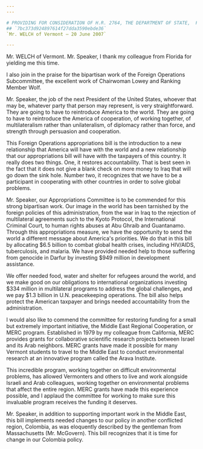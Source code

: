 ```yaml
---
---

# PROVIDING FOR CONSIDERATION OF H.R. 2764, THE DEPARTMENT OF STATE,  FOREIGN OPERATIONS, AND RELATED PROGRAMS APPROPRIATIONS ACT, 2008
## `7bc373d924897614f27dda3590ebde36`
`Mr. WELCH of Vermont — 20 June 2007`

---
```



Mr. WELCH of Vermont. Mr. Speaker, I thank my colleague from Florida 
for yielding me this time.

I also join in the praise for the bipartisan work of the Foreign 
Operations Subcommittee, the excellent work of Chairwoman Lowey and 
Ranking Member Wolf.

Mr. Speaker, the job of the next President of the United States, 
whoever that may be, whatever party that person may represent, is very 
straightforward. They are going to have to reintroduce America to the 
world. They are going to have to reintroduce the America of 
cooperation, of working together, of multilateralism rather than 
unilateralism, of diplomacy rather than force, and strength through 
persuasion and cooperation.

This Foreign Operations appropriations bill is the introduction to a 
new relationship that America will have with the world and a new 
relationship that our appropriations bill will have with the taxpayers 
of this country. It really does two things. One, it restores 
accountability. That is best seen in the fact that it does not give a 
blank check on more money to Iraq that will go down the sink hole. 
Number two, it recognizes that we have to be a participant in 
cooperating with other countries in order to solve global problems.

Mr. Speaker, our Appropriations Committee is to be commended for this 
strong bipartisan work. Our image in the world has been tarnished by 
the foreign policies of this administration, from the war in Iraq to 
the rejection of multilateral agreements such to the Kyoto Protocol, 
the International Criminal Court, to human rights abuses at Abu Ghraib 
and Guantanamo. Through this appropriations measure, we have the 
opportunity to send the world a different message about America's 
priorities. We do that in this bill by allocating $6.5 billion to 
combat global health crises, including HIV/AIDS, tuberculosis, and 
malaria. We have provided needed help to those suffering from genocide 
in Darfur by investing $949 million in development assistance.

We offer needed food, water and shelter for refugees around the 
world, and we make good on our obligations to international 
organizations investing $334 million in multilateral programs to 
address the global challenges, and we pay $1.3 billion in U.N. 
peacekeeping operations. The bill also helps protect the American 
taxpayer and brings needed accountability from the administration.

I would also like to commend the committee for restoring funding for 
a small but extremely important initiative, the Middle East Regional 
Cooperation, or MERC program. Established in 1979 by my colleague from 
California, MERC provides grants for collaborative scientific research 
projects between Israel and its Arab neighbors. MERC grants have made 
it possible for many Vermont students to travel to the Middle East to 
conduct environmental research at an innovative program called the 
Arava Institute.

This incredible program, working together on difficult environmental 
problems, has allowed Vermonters and others to live and work alongside 
Israeli and Arab colleagues, working together on environmental problems 
that affect the entire region. MERC grants have made this experience 
possible, and I applaud the committee for working to make sure this 
invaluable program receives the funding it deserves.

Mr. Speaker, in addition to supporting important work in the Middle 
East, this bill implements needed changes to our policy in another 
conflicted region, Colombia, as was eloquently described by the 
gentleman from Massachusetts (Mr. McGovern). This bill recognizes that 
it is time for change in our Colombia policy.